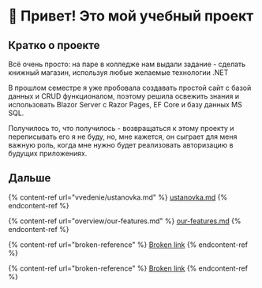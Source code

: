 # 👋 Привет! Это мой учебный проект

## Кратко о проекте

Всё очень просто: на паре в колледже нам выдали задание - сделать книжный магазин, используя любые желаемые технологии .NET

В прошлом семестре я уже пробовала создавать простой сайт с базой данных и CRUD функционалом, поэтому решила освежить знания и использовать Blazor Server с Razor Pages, EF Core и базу данных MS SQL.

Получилось то, что получилось - возвращаться к этому проекту и переписывать его я не буду, но, мне кажется, он сыграет для меня важную роль, когда мне нужно будет реализовать авторизацию в будущих приложениях.&#x20;

## Дальше

{% content-ref url="vvedenie/ustanovka.md" %}
[ustanovka.md](vvedenie/ustanovka.md)
{% endcontent-ref %}

{% content-ref url="overview/our-features.md" %}
[our-features.md](overview/our-features.md)
{% endcontent-ref %}

{% content-ref url="broken-reference" %}
[Broken link](broken-reference)
{% endcontent-ref %}

{% content-ref url="broken-reference" %}
[Broken link](broken-reference)
{% endcontent-ref %}
